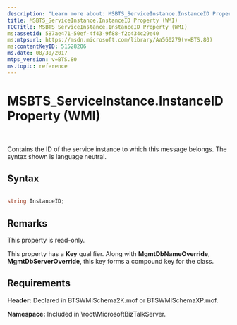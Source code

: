 ```yaml
---
description: "Learn more about: MSBTS_ServiceInstance.InstanceID Property (WMI)"
title: MSBTS_ServiceInstance.InstanceID Property (WMI)
TOCTitle: MSBTS_ServiceInstance.InstanceID Property (WMI)
ms:assetid: 587ae471-50ef-4f43-9f88-f2c434c29e40
ms:mtpsurl: https://msdn.microsoft.com/library/Aa560279(v=BTS.80)
ms:contentKeyID: 51528206
ms.date: 08/30/2017
mtps_version: v=BTS.80
ms.topic: reference
---
```


# MSBTS\_ServiceInstance.InstanceID Property (WMI)

 

Contains the ID of the service instance to which this message belongs. The syntax shown is language neutral.

## Syntax

```C#
  
string InstanceID;  
```

## Remarks

This property is read-only.

This property has a **Key** qualifier. Along with **MgmtDbNameOverride**, **MgmtDbServerOverride**, this key forms a compound key for the class.

## Requirements

**Header:** Declared in BTSWMISchema2K.mof or BTSWMISchemaXP.mof.

**Namespace:** Included in \\root\\MicrosoftBizTalkServer.

